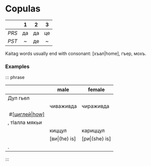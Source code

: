 # Copulas

|       |  1  |  2  |  3  |
| ----- | :-: | :-: | :-: |
| _PRS_ | да  | да  | це  |
| _PST_ |  ~  | де  |  ~  |

Kaitag words usually end with consonant: [хъал|home], гъер, мохъ.

### Examples

<p>

::: phrase

|                                        | male          | female         |
| -------------------------------------- | ------------- | -------------- |
| Дул гьел                               |
|                                        | чиваживда     | чираживда      |
| &nbsp;#[[циглей\|how]](/audio/cig.m4a) |
| , тӏалла мякьи                         |
|                                        | киццул        | кариццул       |
|                                        | [ви\|(he) is] | [ри\|(she) is] |
| .                                      |

:::

</p>
